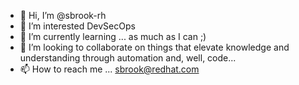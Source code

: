 - 👋 Hi, I’m @sbrook-rh
- 👀 I’m interested DevSecOps
- 🌱 I’m currently learning ... as much as I can ;) 
- 💞️ I’m looking to collaborate on things that elevate knowledge and understanding through automation and, well, code...
- 📫 How to reach me ... sbrook@redhat.com

<!---
sbrook-rh/sbrook-rh is a ✨ special ✨ repository because its `README.md` (this file) appears on your GitHub profile.
You can click the Preview link to take a look at your changes.
--->
